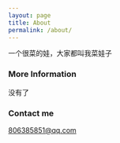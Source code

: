 ```yaml
---
layout: page
title: About
permalink: /about/
---
```


一个很菜的娃，大家都叫我菜娃子

### More Information

没有了

### Contact me

806385851@qq.com